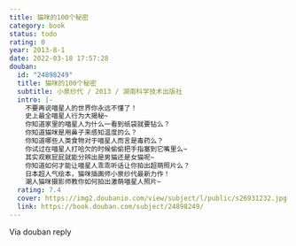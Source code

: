 ```yaml
---
title: 猫咪的100个秘密
category: book
status: todo
rating: 0
year: 2013-8-1
date: 2022-03-18 17:57:28
douban:
  id: "24898249"
  title: 猫咪的100个秘密
  subtitle: 小泉纱代 / 2013 / 湖南科学技术出版社
  intro: |-
    不要再说喵星人的世界你永远不懂了！
    史上最全喵星人行为大揭秘~
    你知道家里的喵星人为什么一看到纸袋就要钻么？
    你知道猫咪是用鼻子来感知温度的么？
    你知道哪些人类食物对于喵星人而言是毒药么？
    你试过在喵星人打哈欠的时候偷偷把手指塞到它嘴里么~
    其实观察屁屁就能分辨出是男猫还是女猫呢~
    你知道如何才能让喵星人乖乖听话让你拍出超萌照片么？
    日本超人气绘本，猫咪插画师小泉纱代最新力作！
    潮人猫咪摄影师教你如何拍出激萌喵星人照片~
  rating: 7.4
  cover: https://img2.doubanio.com/view/subject/l/public/s26931232.jpg
  link: https://book.douban.com/subject/24898249/
---
```


 Via douban reply 